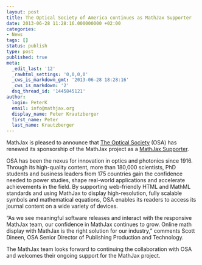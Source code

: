 ```yaml
---
layout: post
title: The Optical Society of America continues as MathJax Supporter
date: 2013-06-28 11:28:16.000000000 +02:00
categories:
- News
tags: []
status: publish
type: post
published: true
meta:
  _edit_last: '12'
  _rawhtml_settings: '0,0,0,0'
  _cws_is_markdown_gmt: '2013-06-28 18:28:16'
  _cws_is_markdown: '2'
  dsq_thread_id: '1445845121'
author:
  login: PeterK
  email: info@mathjax.org
  display_name: Peter Krautzberger
  first_name: Peter
  last_name: Krautzberger
---
```


MathJax is pleased to announce that [The Optical Society](http://www.osa.org) (OSA) has renewed its sponsorship of the MathJax project as a [MathJax Supporter](http://www.mathjax.org/sponsors/#supporters).

OSA has been the nexus for innovation in optics and photonics since 1916. Through its high-quality content, more than 180,000 scientists, PhD students and business leaders from 175 countries gain the confidence needed to power studies, shape real-world applications and accelerate achievements in the field. By supporting web-friendly HTML and MathML standards and using MathJax to display high-resolution, fully scalable symbols and mathematical equations, OSA enables its readers to access its journal content  on a wide variety of devices.

“As we see meaningful software releases and interact with the responsive MathJax team, our confidence in MathJax continues to grow. Online math display with MathJax is the right solution for our industry,” comments Scott Dineen, OSA Senior Director of Publishing Production and Technology.

The MathJax team looks forward to continuing the collaboration with OSA and welcomes their ongoing support for the MathJax project.